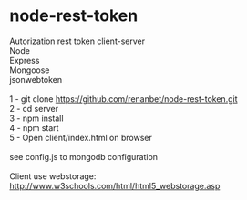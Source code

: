 # node-rest-token
Autorization rest token client-server
<br/>
Node<br/>
Express<br/>
Mongoose<br/>
jsonwebtoken<br/>
<br/>
1 - git clone https://github.com/renanbet/node-rest-token.git<br/>
2 - cd server<br/>
3 - npm install<br/>
4 - npm start<br/>
5 - Open client/index.html on browser<br/>
<br/>
see config.js to mongodb configuration
<br/>
<br/>
Client use webstorage: <a href="http://www.w3schools.com/html/html5_webstorage.asp">http://www.w3schools.com/html/html5_webstorage.asp</a>
